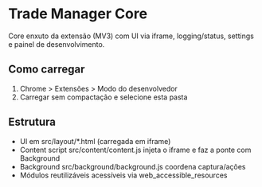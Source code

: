 # Trade Manager Core

Core enxuto da extensão (MV3) com UI via iframe, logging/status, settings e painel de desenvolvimento.

## Como carregar
1. Chrome > Extensões > Modo do desenvolvedor
2. Carregar sem compactação e selecione esta pasta

## Estrutura
- UI em src/layout/*.html (carregada em iframe)
- Content script src/content/content.js injeta o iframe e faz a ponte com Background
- Background src/background/background.js coordena captura/ações
- Módulos reutilizáveis acessíveis via web_accessible_resources
